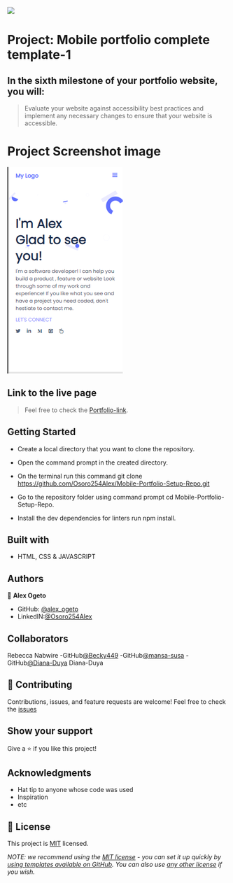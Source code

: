 ![](https://img.shields.io/badge/Microverse-blueviolet)

# Project: Mobile portfolio complete template-1

## In the sixth milestone of your portfolio website, you will:

>Evaluate your website against accessibility best practices and implement any necessary changes to ensure that your website is accessible.

# Project Screenshot image
![](./portfolio-images/Screenshot-Portfolio.png)

## Link to the live page

> Feel free to check the [Portfolio-link](https://osoro254alex.github.io/My-Portfolio/).

## Getting Started

- Create a local directory that you want to clone the repository.

- Open the command prompt in the created directory.

- On the terminal run this command git clone https://github.com/Osoro254Alex/Mobile-Portfolio-Setup-Repo.git

- Go to the repository folder using command prompt cd Mobile-Portfolio-Setup-Repo.

- Install the dev dependencies for linters run npm install.

## Built with

- HTML, CSS & JAVASCRIPT 

## Authors

👤 **Alex Ogeto**

- GitHub: [@alex_ogeto](https://github.com/Osoro254Alex)
- LinkedIN:[@Osoro254Alex](https://www.linkedin.com/feed/)

## Collaborators
Rebecca Nabwire
-GitHub[@Becky449](https://github.com/Becky449)
-GitHub[@mansa-susa](https://github.com/mansa-susa)
-GitHub[@Diana-Duya](https://github.com/Diana-Duya)
Diana-Duya
## 🤝 Contributing

Contributions, issues, and feature requests are welcome!
Feel free to check the [issues](https://github.com/Osoro254Alex/Mobile-Portfolio-Setup-Repo/issues)

## Show your support

Give a ⭐️ if you like this project!

## Acknowledgments

- Hat tip to anyone whose code was used
- Inspiration
- etc

## 📝 License

This project is [MIT](./LICENSE) licensed.

_NOTE: we recommend using the [MIT license](https://choosealicense.com/licenses/mit/) - you can set it up quickly by [using templates available on GitHub](https://docs.github.com/en/communities/setting-up-your-project-for-healthy-contributions/adding-a-license-to-a-repository). You can also use [any other license](https://choosealicense.com/licenses/) if you wish._

